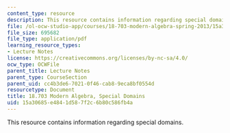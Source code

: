 ```yaml
---
content_type: resource
description: This resource contains information regarding special domains.
file: /ol-ocw-studio-app/courses/18-703-modern-algebra-spring-2013/15a30685e4841d587f2c6b80c586fb4a_MIT18_703S13_pra_l_19.pdf
file_size: 695682
file_type: application/pdf
learning_resource_types:
- Lecture Notes
license: https://creativecommons.org/licenses/by-nc-sa/4.0/
ocw_type: OCWFile
parent_title: Lecture Notes
parent_type: CourseSection
parent_uid: cc4b3de6-7021-0f46-cab8-9eca8bf0554d
resourcetype: Document
title: 18.703 Modern Algebra, Special Domains
uid: 15a30685-e484-1d58-7f2c-6b80c586fb4a
---
```

This resource contains information regarding special domains.